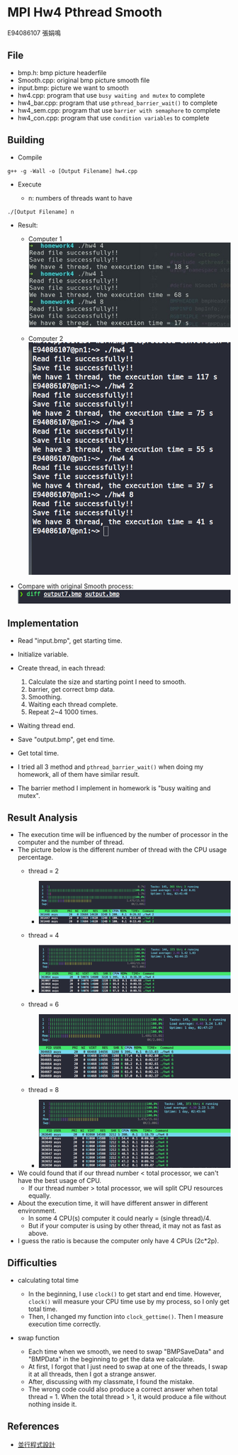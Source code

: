 # MPI Hw4 Pthread Smooth

E94086107 張娟鳴

## File

- bmp.h: bmp picture headerfile   
- Smooth.cpp: original bmp picture smooth file  
- input.bmp: picture we want to smooth
- hw4.cpp: program that use `busy waiting and mutex` to complete  
- hw4_bar.cpp: program that use `pthread_barrier_wait()` to complete  
- hw4_sem.cpp: program that use `barrier with semaphore` to complete  
- hw4_con.cpp: program that use `condition variables` to complete  

## Building

- Compile

```bash=
g++ -g -Wall -o [Output Filename] hw4.cpp
```

- Execute

  - n: numbers of threads want to have

```bash=
./[Output Filename] n
```

- Result:  
  
  - Computer 1
  ![](https://raw.githubusercontent.com/auyu0408/MPI_hw4/master/result_screenshot/res_1.jpg)

  - Computer 2
  ![](https://raw.githubusercontent.com/auyu0408/MPI_hw4/master/result_screenshot/res_2.png)

- Compare with original Smooth process:
  ![](https://raw.githubusercontent.com/auyu0408/MPI_hw4/master/result_screenshot/diff.png)

## Implementation

- Read "input.bmp", get starting time.
- Initialize variable.
- Create thread, in each thread:
  1. Calculate the size and starting point I need to smooth.
  2. barrier, get correct bmp data.
  3. Smoothing.
  4. Waiting each thread complete.
  5. Repeat 2~4 1000 times.
- Waiting thread end.
- Save "output.bmp", get end time.
- Get total time.

- I tried all 3 method and `pthread_barrier_wait()` when doing my homework, all of them have similar result. 
- The barrier method I implement in homework is "busy waiting and mutex".

## Result Analysis

- The execution time will be influenced by the number of processor in the computer and the number of thread.  
- The picture below is the different number of thread with the CPU usage percentage.
  - thread = 2
    - ![](https://raw.githubusercontent.com/auyu0408/MPI_hw4/master/result_screenshot/thread_2.png)
  
  - thread = 4
    - ![](https://raw.githubusercontent.com/auyu0408/MPI_hw4/master/result_screenshot/thread_4.png)
  
  - thread = 6
    - ![](https://raw.githubusercontent.com/auyu0408/MPI_hw4/master/result_screenshot/thread_6.png)
  
  - thread = 8  
    - ![](https://raw.githubusercontent.com/auyu0408/MPI_hw4/master/result_screenshot/thread_8.png)
- We could found that if our thread number < total processor, we can't have the best usage of CPU.
  - If our thread number > total processor, we will split CPU resources equally.
- About the execution time, it will have different answer in different environment.
   - In some 4 CPU(s) computer it could nearly = (single thread)/4.
   - But if your computer is using by other thread, it may not as fast as above.  
- I guess the ratio is because the computer only have 4 CPUs (2c*2p).

## Difficulties

- calculating total time
  - In the beginning, I use `clock()` to get start and end time.  However, `clock()` will measure your CPU time use by my process, so I only get total time.  
  - Then, I changed my function into `clock_gettime()`.  Then I measure execution time correctly.  

- swap function
  - Each time when we smooth, we need to swap "BMPSaveData" and "BMPData" in the beginning to get the data we calculate.  
  - At first, I forgot that I just need to swap at one of the threads, I swap it at all threads, then I got a strange answer.
  - After, discussing with my classmate, I found the mistake.  
  - The wrong code could also produce a correct answer when total thread = 1. When the total thread > 1, it would produce a  file without nothing inside it.

## References

- [並行程式設計](https://hackmd.io/@sysprog/concurrency)
